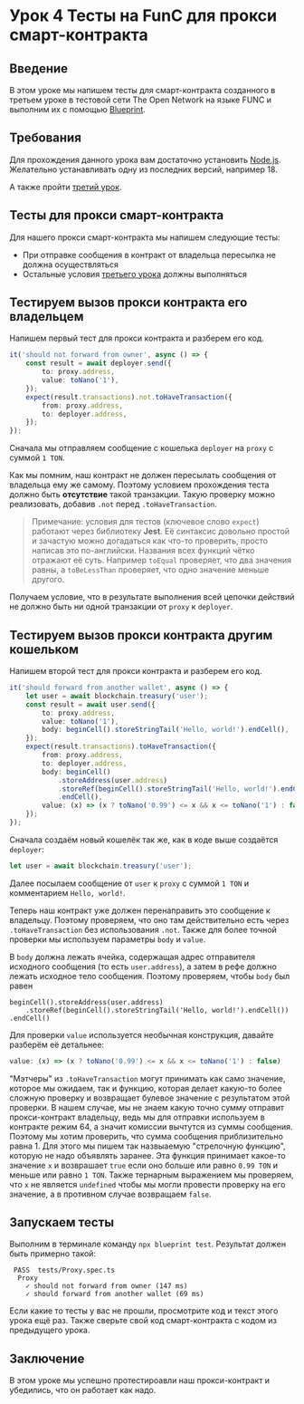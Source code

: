 # Урок 4 Тесты на FunC для прокси смарт-контракта

## Введение

В этом уроке мы напишем тесты для смарт-контракта созданного в третьем уроке в тестовой сети The Open Network на языке FUNC и выполним их с помощью [Blueprint](https://github.com/ton-community/blueprint).

## Требования

Для прохождения данного урока вам достаточно установить [Node.js](https://nodejs.org). Желательно устанавливать одну из последних версий, например 18.

А также пройти [третий урок](https://github.com/romanovichim/TonFunClessons_ru/blob/main/3lesson/thirdlesson.md).

## Teсты для прокси смарт-контракта

Для нашего прокси смарт-контракта мы напишем следующие тесты:

-   При отправке сообщения в контракт от владельца пересылка не должна осуществляться
-   Остальные условия [третьего урока](https://github.com/romanovichim/TonFunClessons_ru/blob/main/3lesson/thirdlesson.md) должны выполняться

## Тестируем вызов прокси контракта его владельцем

Напишем первый тест для прокси контракта и разберем его код.

```ts
it('should not forward from owner', async () => {
    const result = await deployer.send({
        to: proxy.address,
        value: toNano('1'),
    });
    expect(result.transactions).not.toHaveTransaction({
        from: proxy.address,
        to: deployer.address,
    });
});
```

Сначала мы отправляем сообщение с кошелька `deployer` на `proxy` с суммой `1 TON`.

Как мы помним, наш контракт не должен пересылать сообщения от владельца ему же самому. Поэтому условием прохождения теста должно быть **отсутствие** такой транзакции. Такую проверку можно реализовать, добавив `.not` перед `.toHaveTransaction`.

> Примечание: условия для тестов (ключевое слово `expect`) работают через библиотеку **Jest**. Её синтаксис довольно простой и зачастую можно догадаться как что-то проверить, просто написав это по-английски. Названия всех функций чётко отражают её суть. Например `toEqual` проверяет, что два значения равны, а `toBeLessThan` проверяет, что одно значение меньше другого.

Получаем условие, что в результате выполнения всей цепочки действий не должно быть ни одной транзакции от `proxy` к `deployer`.

## Тестируем вызов прокси контракта другим кошельком

Напишем второй тест для прокси контракта и разберем его код.

```ts
it('should forward from another wallet', async () => {
    let user = await blockchain.treasury('user');
    const result = await user.send({
        to: proxy.address,
        value: toNano('1'),
        body: beginCell().storeStringTail('Hello, world!').endCell(),
    });
    expect(result.transactions).toHaveTransaction({
        from: proxy.address,
        to: deployer.address,
        body: beginCell()
            .storeAddress(user.address)
            .storeRef(beginCell().storeStringTail('Hello, world!').endCell())
            .endCell(),
        value: (x) => (x ? toNano('0.99') <= x && x <= toNano('1') : false),
    });
});
```

Сначала создаём новый кошелёк так же, как в коде выше создаётся `deployer`:

```ts
let user = await blockchain.treasury('user');
```

Далее посылаем сообщение от `user` к `proxy` с суммой `1 TON` и комментарием `Hello, world!`.

Теперь наш контракт уже должен перенаправить это сообщение к владельцу. Поэтому проверяем, что оно там действительно есть через `.toHaveTransaction` без использования `.not`. Также для более точной проверки мы используем параметры `body` и `value`.

В `body` должна лежать ячейка, содержащая адрес отправителя исходного сообщения (то есть `user.address`), а затем в рефе должно лежать исходное тело сообщения. Поэтому проверяем, чтобы `body` был равен

```
beginCell().storeAddress(user.address)
    .storeRef(beginCell().storeStringTail('Hello, world!').endCell())
.endCell()
```

Для проверки `value` используется необычная конструкция, давайте разберём её детальнее:

```ts
value: (x) => (x ? toNano('0.99') <= x && x <= toNano('1') : false)
```

"Мэтчеры" из `.toHaveTransaction` могут принимать как само значение, которое мы ожидаем, так и функцию, которая делает какую-то более сложную проверку и возвращает булевое значение с результатом этой проверки.
В нашем случае, мы не знаем какую точно сумму отправит прокси-контракт владельцу, ведь мы для отправки используем в контракте режим 64, а значит комиссии вычтутся из суммы сообщения. Поэтому мы хотим проверить, что сумма сообщения приблизительно равна 1.
Для этого мы пишем так назвыаемую "стрелочную функцию", которую не надо объявлять заранее. Эта функция принимает какое-то значение `x` и возврашает `true` если оно больше или равно `0.99 TON` и меньше или равно `1 TON`. Также тернарным выражением мы проверяем, что `x` не является `undefined` чтобы мы могли провести проверку на его значение, а в противном случае возвращаем `false`.

## Запускаем тесты

Выполним в терминале команду `npx blueprint test`. Результат должен быть примерно такой:

```
 PASS  tests/Proxy.spec.ts
  Proxy
    ✓ should not forward from owner (147 ms)
    ✓ should forward from another wallet (69 ms)
```

Если какие то тесты у вас не прошли, просмотрите код и текст этого урока ещё раз. Также сверьте свой код смарт-контракта с кодом из предыдущего урока.

## Заключение

В этом уроке мы успешно протестироавли наш прокси-контракт и убедились, что он работает как надо.
